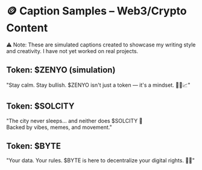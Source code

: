 # 🪙 Caption Samples – Web3/Crypto Content

⚠️ Note: These are simulated captions created to showcase my writing style and creativity. I have not yet worked on real projects.

## Token: $ZENYO (simulation)
"Stay calm. Stay bullish. $ZENYO isn't just a token — it's a mindset. 🧘‍♂️📈"

## Token: $SOLCITY
"The city never sleeps... and neither does $SOLCITY 🚀  
Backed by vibes, memes, and movement."

## Token: $BYTE
"Your data. Your rules. $BYTE is here to decentralize your digital rights. 🔐💡"
